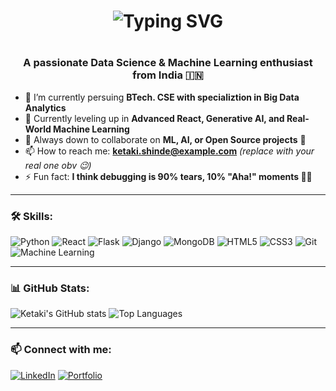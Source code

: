 <h1><p align="center">
  <img src="https://readme-typing-svg.demolab.com?font=Fira+Code&size=30&pause=1000&center=true&vCenter=true&width=435&lines=Hi+%F0%9F%91%8B%2C+I'm+Ketaki+Shinde" alt="Typing SVG" />
</p><h1>
<h3 align="center">A passionate Data Science & Machine Learning enthusiast from India 🇮🇳</h3>

- 🔭 I’m currently persuing **BTech. CSE with specializtion in Big Data Analytics**
- 🌱 Currently leveling up in **Advanced React, Generative AI, and Real-World Machine Learning**
- 👯 Always down to collaborate on **ML, AI, or Open Source projects** 🚀
- 📫 How to reach me: **ketaki.shinde@example.com** *(replace with your real one obv 😉)*
- ⚡ Fun fact: **I think debugging is 90% tears, 10% "Aha!" moments 🧠💥**

---

### 🛠️ Skills:
![Python](https://img.shields.io/badge/-Python-333333?style=flat&logo=python)
![React](https://img.shields.io/badge/-React-333333?style=flat&logo=react)
![Flask](https://img.shields.io/badge/-Flask-333333?style=flat&logo=flask)
![Django](https://img.shields.io/badge/-Django-333333?style=flat&logo=django)
![MongoDB](https://img.shields.io/badge/-MongoDB-333333?style=flat&logo=mongodb)
![HTML5](https://img.shields.io/badge/-HTML5-333333?style=flat&logo=html5)
![CSS3](https://img.shields.io/badge/-CSS3-333333?style=flat&logo=css3)
![Git](https://img.shields.io/badge/-Git-333333?style=flat&logo=git)
![Machine Learning](https://img.shields.io/badge/-Machine%20Learning-333333?style=flat&logo=scikit-learn)

---

### 📊 GitHub Stats:
![Ketaki's GitHub stats](https://github-readme-stats.vercel.app/api?username=KetakiShinde28&show_icons=true&theme=github_dark)
![Top Languages](https://github-readme-stats.vercel.app/api/top-langs/?username=KetakiShinde28&layout=compact&theme=github_dark)

---

### 📫 Connect with me:
[![LinkedIn](https://img.shields.io/badge/-LinkedIn-blue?style=flat&logo=linkedin)](https://www.linkedin.com/in/ketaki-shinde-844b42255/)
[![Portfolio](https://img.shields.io/badge/-Portfolio-ff69b4?style=flat&logo=Internet-Explorer)](https://ketakishinde28.github.io/portfolio/)
